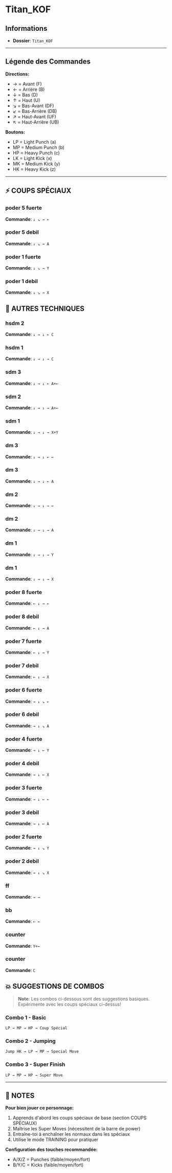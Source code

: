 # Titan_KOF

## Informations
- **Dossier**: `Titan_KOF`

---

## Légende des Commandes

**Directions:**
- → = Avant (F)
- ← = Arrière (B)
- ↓ = Bas (D)
- ↑ = Haut (U)
- ↘ = Bas-Avant (DF)
- ↙ = Bas-Arrière (DB)
- ↗ = Haut-Avant (UF)
- ↖ = Haut-Arrière (UB)

**Boutons:**
- LP = Light Punch (a)
- MP = Medium Punch (b)
- HP = Heavy Punch (c)
- LK = Light Kick (x)
- MK = Medium Kick (y)
- HK = Heavy Kick (z)

---

## ⚡ COUPS SPÉCIAUX

### poder 5 fuerte
**Commande**: `↓ ↘ → ←`

### poder 5 debil
**Commande**: `↓ ↘ → A`

### poder 1 fuerte
**Commande**: `↓ ↘ → Y`

### poder 1 debil
**Commande**: `↓ ↘ → X`


## 🎯 AUTRES TECHNIQUES

### hsdm 2
**Commande**: `↓ → ↓ ← C`

### hsdm 1
**Commande**: `↓ → ↓ → C`

### sdm 3
**Commande**: `↓ → ↓ ← A+←`

### sdm 2
**Commande**: `↓ → ↓ → A+←`

### sdm 1
**Commande**: `↓ → ↓ → X+Y`

### dm 3
**Commande**: `↓ → ↓ ← ←`

### dm 3
**Commande**: `↓ → ↓ ← A`

### dm 2
**Commande**: `↓ → ↓ → ←`

### dm 2
**Commande**: `↓ → ↓ → A`

### dm 1
**Commande**: `↓ → ↓ → Y`

### dm 1
**Commande**: `↓ → ↓ → X`

### poder 8 fuerte
**Commande**: `← ↓ → ←`

### poder 8 debil
**Commande**: `← ↓ → A`

### poder 7 fuerte
**Commande**: `← ↓ → Y`

### poder 7 debil
**Commande**: `← ↓ → X`

### poder 6 fuerte
**Commande**: `→ ↓ ↘ ←`

### poder 6 debil
**Commande**: `→ ↓ ↘ A`

### poder 4 fuerte
**Commande**: `→ ↓ ← Y`

### poder 4 debil
**Commande**: `→ ↓ ← X`

### poder 3 fuerte
**Commande**: `→ ↓ ← ←`

### poder 3 debil
**Commande**: `→ ↓ ← A`

### poder 2 fuerte
**Commande**: `→ ↓ ↘ Y`

### poder 2 debil
**Commande**: `→ ↓ ↘ X`

### ff
**Commande**: `→ →`

### bb
**Commande**: `← ←`

### counter
**Commande**: `Y+←`

### counter
**Commande**: `C`


## 💥 SUGGESTIONS DE COMBOS

> **Note**: Les combos ci-dessous sont des suggestions basiques. Expérimente avec les coups spéciaux ci-dessus!

### Combo 1 - Basic
```
LP → MP → HP → Coup Spécial
```

### Combo 2 - Jumping
```
Jump HK → LP → MP → Special Move
```

### Combo 3 - Super Finish
```
LP → MP → HP → Super Move
```

---

## 📝 NOTES

**Pour bien jouer ce personnage:**
1. Apprends d'abord les coups spéciaux de base (section COUPS SPÉCIAUX)
2. Maîtrise les Super Moves (nécessitent de la barre de power)
3. Entraîne-toi à enchaîner les normaux dans les spéciaux
4. Utilise le mode TRAINING pour pratiquer

**Configuration des touches recommandée:**
- A/X/Z = Punches (faible/moyen/fort)
- B/Y/C = Kicks (faible/moyen/fort)

